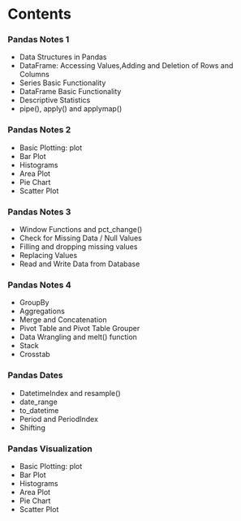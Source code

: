 # Contents

### Pandas Notes 1

* Data Structures in Pandas
* DataFrame: Accessing Values,Adding and Deletion of Rows and Columns
* Series Basic Functionality
* DataFrame Basic Functionality
* Descriptive Statistics
* pipe(), apply() and applymap()

### Pandas Notes 2

* Basic Plotting: plot
* Bar Plot
* Histograms
* Area Plot
* Pie Chart
* Scatter Plot

### Pandas Notes 3

* Window Functions and pct_change()
* Check for Missing Data / Null Values
* Filling and dropping missing values
* Replacing Values
* Read and Write Data from Database

### Pandas Notes 4

* GroupBy
* Aggregations
* Merge and Concatenation
* Pivot Table and Pivot Table Grouper
* Data Wrangling and melt() function
* Stack
* Crosstab

### Pandas Dates

* DatetimeIndex and resample()
* date_range
* to_datetime
* Period and PeriodIndex
* Shifting

### Pandas Visualization

* Basic Plotting: plot
* Bar Plot
* Histograms
* Area Plot
* Pie Chart
* Scatter Plot
